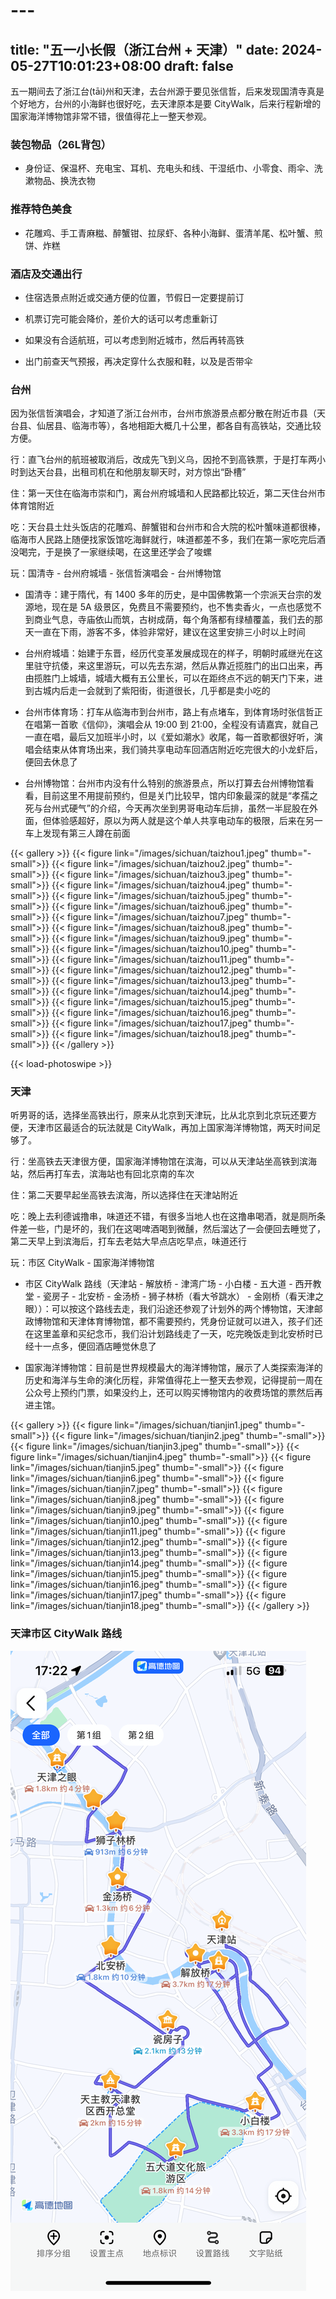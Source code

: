 # ---
title: "五一小长假（浙江台州 + 天津）"
date: 2024-05-27T10:01:23+08:00
draft: false
---

五一期间去了浙江台(tāi)州和天津，去台州源于要见张信哲，后来发现国清寺真是个好地方，台州的小海鲜也很好吃，去天津原本是要 CityWalk，后来行程新增的国家海洋博物馆非常不错，很值得花上一整天参观。

### 装包物品（26L背包）

- 身份证、保温杯、充电宝、耳机、充电头和线、干湿纸巾、小零食、雨伞、洗漱物品、换洗衣物

### 推荐特色美食

- 花雕鸡、手工青麻糍、醉蟹钳、拉尿虾、各种小海鲜、蛋清羊尾、松叶蟹、煎饼、炸糕

### 酒店及交通出行

- 住宿选景点附近或交通方便的位置，节假日一定要提前订

- 机票订完可能会降价，差价大的话可以考虑重新订

- 如果没有合适航班，可以考虑到附近城市，然后再转高铁

- 出门前查天气预报，再决定穿什么衣服和鞋，以及是否带伞

### 台州

因为张信哲演唱会，才知道了浙江台州市，台州市旅游景点都分散在附近市县（天台县、仙居县、临海市等），各地相距大概几十公里，都各自有高铁站，交通比较方便。

行：直飞台州的航班被取消后，改成先飞到义乌，因抢不到高铁票，于是打车两小时到达天台县，出租司机在和他朋友聊天时，对方惊出“卧槽”

住：第一天住在临海市崇和门，离台州府城墙和人民路都比较近，第二天住台州市体育馆附近

吃：天台县土灶头饭店的花雕鸡、醉蟹钳和台州市和合大院的松叶蟹味道都很棒，临海市人民路上随便找家饭馆吃海鲜就行，味道都差不多，我们在第一家吃完后酒没喝完，于是换了一家继续喝，在这里还学会了唆螺

玩：国清寺 - 台州府城墙 - 张信哲演唱会 - 台州博物馆

- 国清寺：建于隋代，有 1400 多年的历史，是中国佛教第一个宗派天台宗的发源地，现在是 5A 级景区，免费且不需要预约，也不售卖香火，一点也感觉不到商业气息，寺庙依山而筑，古树成荫，每个角落都有绿植覆盖，我们去的那天一直在下雨，游客不多，体验非常好，建议在这里安排三小时以上时间

- 台州府城墙：始建于东晋，经历代变革发展成现在的样子，明朝时戚继光在这里驻守抗倭，来这里游玩，可以先去东湖，然后从靠近揽胜门的出口出来，再由揽胜门上城墙，城墙大概有五公里长，可以在距终点不远的朝天门下来，进到古城内后走一会就到了紫阳街，街道很长，几乎都是卖小吃的

- 台州市体育场：打车从临海市到台州市，路上有点堵车，到体育场时张信哲正在唱第一首歌《信仰》，演唱会从 19:00 到 21:00，全程没有请嘉宾，就自己一直在唱，最后又加班半小时，以《爱如潮水》收尾，每一首歌都很好听，演唱会结束从体育场出来，我们骑共享电动车回酒店附近吃完很大的小龙虾后，便回去休息了

- 台州博物馆：台州市内没有什么特别的旅游景点，所以打算去台州博物馆看看，目前这里不用提前预约，但是关门比较早，馆内印象最深的就是“孝孺之死与台州式硬气”的介绍，今天再次坐到男哥电动车后排，虽然一半屁股在外面，但体验感超好，原以为两人就是这个单人共享电动车的极限，后来在另一车上发现有第三人蹲在前面

{{< gallery >}}
  {{< figure link="/images/sichuan/taizhou1.jpeg" thumb="-small">}}
  {{< figure link="/images/sichuan/taizhou2.jpeg" thumb="-small">}}
  {{< figure link="/images/sichuan/taizhou3.jpeg" thumb="-small">}}
  {{< figure link="/images/sichuan/taizhou4.jpeg" thumb="-small">}}
  {{< figure link="/images/sichuan/taizhou5.jpeg" thumb="-small">}}
  {{< figure link="/images/sichuan/taizhou6.jpeg" thumb="-small">}}
  {{< figure link="/images/sichuan/taizhou7.jpeg" thumb="-small">}}
  {{< figure link="/images/sichuan/taizhou8.jpeg" thumb="-small">}}
  {{< figure link="/images/sichuan/taizhou9.jpeg" thumb="-small">}}
  {{< figure link="/images/sichuan/taizhou10.jpeg" thumb="-small">}}
  {{< figure link="/images/sichuan/taizhou11.jpeg" thumb="-small">}}
  {{< figure link="/images/sichuan/taizhou12.jpeg" thumb="-small">}}
  {{< figure link="/images/sichuan/taizhou13.jpeg" thumb="-small">}}
  {{< figure link="/images/sichuan/taizhou14.jpeg" thumb="-small">}}
  {{< figure link="/images/sichuan/taizhou15.jpeg" thumb="-small">}}
  {{< figure link="/images/sichuan/taizhou16.jpeg" thumb="-small">}}
  {{< figure link="/images/sichuan/taizhou17.jpeg" thumb="-small">}}
  {{< figure link="/images/sichuan/taizhou18.jpeg" thumb="-small">}}
{{< /gallery >}}

{{< load-photoswipe >}}

### 天津

听男哥的话，选择坐高铁出行，原来从北京到天津玩，比从北京到北京玩还要方便，天津市区最适合的玩法就是 CityWalk，再加上国家海洋博物馆，两天时间足够了。

行：坐高铁去天津很方便，国家海洋博物馆在滨海，可以从天津站坐高铁到滨海站，然后再打车去，滨海站也有回北京南的车次

住：第二天要早起坐高铁去滨海，所以选择住在天津站附近

吃：晚上去利德诚撸串，味道还不错，有很多当地人也在这撸串喝酒，就是厕所条件差一些，门是坏的，我们在这喝啤酒喝到微醺，然后溜达了一会便回去睡觉了，第二天早上到滨海后，打车去老姑大早点店吃早点，味道还行

玩：市区 CityWalk - 国家海洋博物馆

- 市区 CityWalk 路线（天津站 - 解放桥 - 津湾广场 - 小白楼 - 五大道 - 西开教堂 - 瓷房子 - 北安桥 - 金汤桥 - 狮子林桥（看大爷跳水） - 金刚桥（看天津之眼））：可以按这个路线去走，我们沿途还参观了计划外的两个博物馆，天津邮政博物馆和天津体育博物馆，都不需要预约，凭身份证就可以进入，孩子们还在这里盖章和买纪念币，我们沿计划路线走了一天，吃完晚饭走到北安桥时已经十一点多，便回酒店睡觉休息了

- 国家海洋博物馆：目前是世界规模最大的海洋博物馆，展示了人类探索海洋的历史和海洋与生命的演化历程，非常值得花上一整天去参观，记得提前一周在公众号上预约门票，如果没约上，还可以购买博物馆内的收费场馆的票然后再进主馆。

{{< gallery >}}
  {{< figure link="/images/sichuan/tianjin1.jpeg" thumb="-small">}}
  {{< figure link="/images/sichuan/tianjin2.jpeg" thumb="-small">}}
  {{< figure link="/images/sichuan/tianjin3.jpeg" thumb="-small">}}
  {{< figure link="/images/sichuan/tianjin4.jpeg" thumb="-small">}}
  {{< figure link="/images/sichuan/tianjin5.jpeg" thumb="-small">}}
  {{< figure link="/images/sichuan/tianjin6.jpeg" thumb="-small">}}
  {{< figure link="/images/sichuan/tianjin7.jpeg" thumb="-small">}}
  {{< figure link="/images/sichuan/tianjin8.jpeg" thumb="-small">}}
  {{< figure link="/images/sichuan/tianjin9.jpeg" thumb="-small">}}
  {{< figure link="/images/sichuan/tianjin10.jpeg" thumb="-small">}}
  {{< figure link="/images/sichuan/tianjin11.jpeg" thumb="-small">}}
  {{< figure link="/images/sichuan/tianjin12.jpeg" thumb="-small">}}
  {{< figure link="/images/sichuan/tianjin13.jpeg" thumb="-small">}}
  {{< figure link="/images/sichuan/tianjin14.jpeg" thumb="-small">}}
  {{< figure link="/images/sichuan/tianjin15.jpeg" thumb="-small">}}
  {{< figure link="/images/sichuan/tianjin16.jpeg" thumb="-small">}}
  {{< figure link="/images/sichuan/tianjin17.jpeg" thumb="-small">}}
  {{< figure link="/images/sichuan/tianjin18.jpeg" thumb="-small">}}
{{< /gallery >}}

### 天津市区 CityWalk 路线

![天津市区 CityWalk 路线](/images/202451/tianjin0.png "天津市区 CityWalk 路线")
